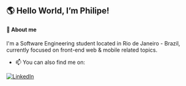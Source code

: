 ## 🌎 Hello World, I’m Philipe!

#### 📌 About me

I'm a Software Engineering student located in Rio de Janeiro - Brazil, currently focused on front-end web & mobile related topics.


- 📫 You can also find me on:

[![LinkedIn](https://img.shields.io/badge/LinkedIn-0077B5?style=flat&logo=linkedin&logoColor=white)](https://linkedin.com/in/phislipe)
